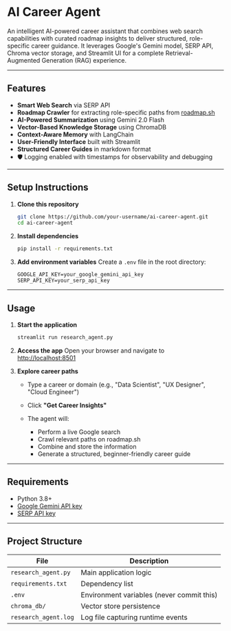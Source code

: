 #  AI Career Agent

An intelligent AI-powered career assistant that combines web search capabilities with curated roadmap insights to deliver structured, role-specific career guidance. It leverages Google's Gemini model, SERP API, Chroma vector storage, and Streamlit UI for a complete Retrieval-Augmented Generation (RAG) experience.

---

##  Features

*  **Smart Web Search** via SERP API
*  **Roadmap Crawler** for extracting role-specific paths from [roadmap.sh](https://roadmap.sh)
*  **AI-Powered Summarization** using Gemini 2.0 Flash
*  **Vector-Based Knowledge Storage** using ChromaDB
*  **Context-Aware Memory** with LangChain
*  **User-Friendly Interface** built with Streamlit
*  **Structured Career Guides** in markdown format
* 🛡 Logging enabled with timestamps for observability and debugging

---

## Setup Instructions

1. **Clone this repository**

   ```bash
   git clone https://github.com/your-username/ai-career-agent.git
   cd ai-career-agent
   ```

2. **Install dependencies**

   ```bash
   pip install -r requirements.txt
   ```

3. **Add environment variables**
   Create a `.env` file in the root directory:

   ```
   GOOGLE_API_KEY=your_google_gemini_api_key
   SERP_API_KEY=your_serp_api_key
   ```

---

##  Usage

1. **Start the application**

   ```bash
   streamlit run research_agent.py
   ```

2. **Access the app**
   Open your browser and navigate to [http://localhost:8501](http://localhost:8501)

3. **Explore career paths**

   * Type a career or domain (e.g., "Data Scientist", "UX Designer", "Cloud Engineer")
   * Click **"Get Career Insights"**
   * The agent will:

     * Perform a live Google search
     * Crawl relevant paths on roadmap.sh
     * Combine and store the information
     * Generate a structured, beginner-friendly career guide

---

##  Requirements

* Python 3.8+
* [Google Gemini API key](https://ai.google.dev/)
* [SERP API key](https://serpapi.com/)

---

##  Project Structure

| File                 | Description                               |
| -------------------- | ----------------------------------------- |
| `research_agent.py`  | Main application logic                    |
| `requirements.txt`   | Dependency list                           |
| `.env`               | Environment variables (never commit this) |
| `chroma_db/`         | Vector store persistence                  |
| `research_agent.log` | Log file capturing runtime events         |

